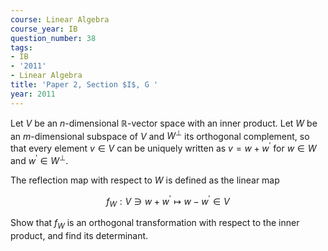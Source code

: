 ```yaml
---
course: Linear Algebra
course_year: IB
question_number: 38
tags:
- IB
- '2011'
- Linear Algebra
title: 'Paper 2, Section $I$, G '
year: 2011
---
```




Let $V$ be an $n$-dimensional $\mathbb{R}$-vector space with an inner product. Let $W$ be an $m$-dimensional subspace of $V$ and $W^{\perp}$ its orthogonal complement, so that every element $v \in V$ can be uniquely written as $v=w+w^{\prime}$ for $w \in W$ and $w^{\prime} \in W^{\perp}$.

The reflection map with respect to $W$ is defined as the linear map

$$f_{W}: V \ni w+w^{\prime} \longmapsto w-w^{\prime} \in V$$

Show that $f_{W}$ is an orthogonal transformation with respect to the inner product, and find its determinant.